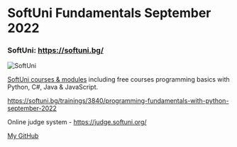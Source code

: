 # SoftUni Fundamentals September 2022

### SoftUni: https://softuni.bg/
![SoftUni](https://user-images.githubusercontent.com/112943652/191670815-cf55cdc0-97bc-4e13-8005-e071d061c909.png)

<a href="https://softuni.bg/trainings/opencourses?filterby=All&category=0">SoftUni courses & modules<a/>
including free courses programming basics with Python, C#, Java & JavaScript.

https://softuni.bg/trainings/3840/programming-fundamentals-with-python-september-2022

Online judge system - https://judge.softuni.org/

<a href="https://github.com/MitkoVtori" style="width: 40px"> My GitHub</a>
